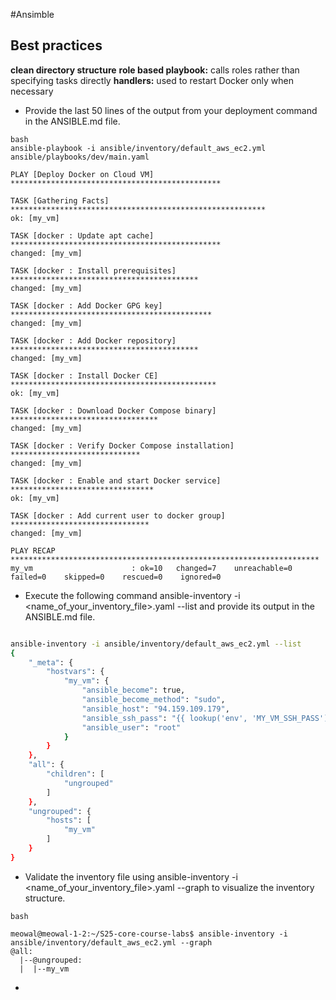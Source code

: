 #Ansimble

## Best practices 

**clean directory structure**
**role based playbook:** calls roles rather than specifying tasks directly
**handlers:** used to restart Docker only when necessary

* Provide the last 50 lines of the output from your deployment command in the ANSIBLE.md file. 

```
bash
ansible-playbook -i ansible/inventory/default_aws_ec2.yml ansible/playbooks/dev/main.yaml

PLAY [Deploy Docker on Cloud VM] ***********************************************

TASK [Gathering Facts] *********************************************************
ok: [my_vm]

TASK [docker : Update apt cache] ***********************************************
changed: [my_vm]

TASK [docker : Install prerequisites] ******************************************
changed: [my_vm]

TASK [docker : Add Docker GPG key] *********************************************
changed: [my_vm]

TASK [docker : Add Docker repository] ******************************************
changed: [my_vm]

TASK [docker : Install Docker CE] **********************************************
ok: [my_vm]

TASK [docker : Download Docker Compose binary] *********************************
changed: [my_vm]

TASK [docker : Verify Docker Compose installation] *****************************
changed: [my_vm]

TASK [docker : Enable and start Docker service] ********************************
ok: [my_vm]

TASK [docker : Add current user to docker group] *******************************
changed: [my_vm]

PLAY RECAP *********************************************************************
my_vm                      : ok=10   changed=7    unreachable=0    failed=0    skipped=0    rescued=0    ignored=0

```
* Execute the following command ansible-inventory -i <name_of_your_inventory_file>.yaml --list and provide its output in the ANSIBLE.md file.

```bash

ansible-inventory -i ansible/inventory/default_aws_ec2.yml --list
{
    "_meta": {
        "hostvars": {
            "my_vm": {
                "ansible_become": true,
                "ansible_become_method": "sudo",
                "ansible_host": "94.159.109.179",
                "ansible_ssh_pass": "{{ lookup('env', 'MY_VM_SSH_PASS') }}",
                "ansible_user": "root"
            }
        }
    },
    "all": {
        "children": [
            "ungrouped"
        ]
    },
    "ungrouped": {
        "hosts": [
            "my_vm"
        ]
    }
}
```
* Validate the inventory file using ansible-inventory -i <name_of_your_inventory_file>.yaml --graph to visualize the inventory structure.

```
bash

meowal@meowal-1-2:~/S25-core-course-labs$ ansible-inventory -i ansible/inventory/default_aws_ec2.yml --graph
@all:
  |--@ungrouped:
  |  |--my_vm
```

* 
